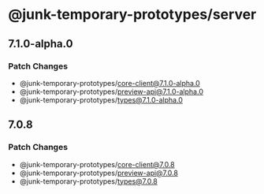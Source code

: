 # @junk-temporary-prototypes/server

## 7.1.0-alpha.0

### Patch Changes

- @junk-temporary-prototypes/core-client@7.1.0-alpha.0
- @junk-temporary-prototypes/preview-api@7.1.0-alpha.0
- @junk-temporary-prototypes/types@7.1.0-alpha.0

## 7.0.8

### Patch Changes

- @junk-temporary-prototypes/core-client@7.0.8
- @junk-temporary-prototypes/preview-api@7.0.8
- @junk-temporary-prototypes/types@7.0.8
